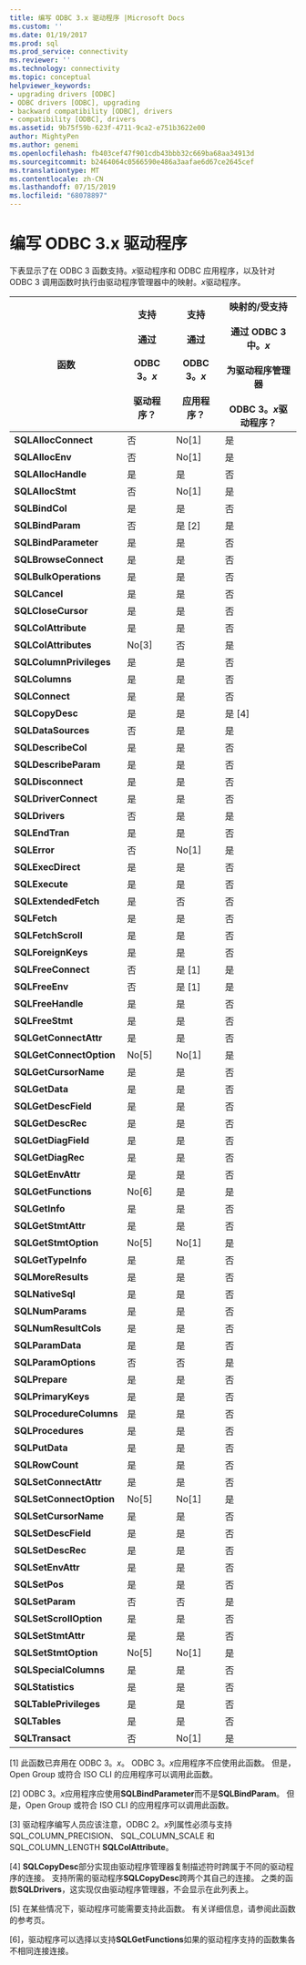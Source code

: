 ```yaml
---
title: 编写 ODBC 3.x 驱动程序 |Microsoft Docs
ms.custom: ''
ms.date: 01/19/2017
ms.prod: sql
ms.prod_service: connectivity
ms.reviewer: ''
ms.technology: connectivity
ms.topic: conceptual
helpviewer_keywords:
- upgrading drivers [ODBC]
- ODBC drivers [ODBC], upgrading
- backward compatibility [ODBC], drivers
- compatibility [ODBC], drivers
ms.assetid: 9b75f59b-623f-4711-9ca2-e751b3622e00
author: MightyPen
ms.author: genemi
ms.openlocfilehash: fb403cef47f901cdb43bbb32c669ba68aa34913d
ms.sourcegitcommit: b2464064c0566590e486a3aafae6d67ce2645cef
ms.translationtype: MT
ms.contentlocale: zh-CN
ms.lasthandoff: 07/15/2019
ms.locfileid: "68078897"
---
```

# <a name="writing-odbc-3x-drivers"></a>编写 ODBC 3.x 驱动程序
下表显示了在 ODBC 3 函数支持。*x*驱动程序和 ODBC 应用程序，以及针对 ODBC 3 调用函数时执行由驱动程序管理器中的映射。*x*驱动程序。  
  
|函数|支持<br /><br /> 通过<br /><br /> ODBC 3。*x*<br /><br /> 驱动程序？|支持<br /><br /> 通过<br /><br /> ODBC 3。*x*<br /><br /> 应用程序？|映射的/受支持<br /><br /> 通过 ODBC 3 中。*x*<br /><br /> 为驱动程序管理器<br /><br /> ODBC 3。*x*驱动程序？|  
|--------------|----------------------------------------------------|---------------------------------------------------------|---------------------------------------------------------------------------------------------|  
|**SQLAllocConnect**|否|No[1]|是|  
|**SQLAllocEnv**|否|No[1]|是|  
|**SQLAllocHandle**|是|是|否|  
|**SQLAllocStmt**|否|No[1]|是|  
|**SQLBindCol**|是|是|否|  
|**SQLBindParam**|否|是 [2]|是|  
|**SQLBindParameter**|是|是|否|  
|**SQLBrowseConnect**|是|是|否|  
|**SQLBulkOperations**|是|是|否|  
|**SQLCancel**|是|是|否|  
|**SQLCloseCursor**|是|是|否|  
|**SQLColAttribute**|是|是|否|  
|**SQLColAttributes**|No[3]|否|是|  
|**SQLColumnPrivileges**|是|是|否|  
|**SQLColumns**|是|是|否|  
|**SQLConnect**|是|是|否|  
|**SQLCopyDesc**|是|是|是 [4]|  
|**SQLDataSources**|否|是|是|  
|**SQLDescribeCol**|是|是|否|  
|**SQLDescribeParam**|是|是|否|  
|**SQLDisconnect**|是|是|否|  
|**SQLDriverConnect**|是|是|否|  
|**SQLDrivers**|否|是|是|  
|**SQLEndTran**|是|是|否|  
|**SQLError**|否|No[1]|是|  
|**SQLExecDirect**|是|是|否|  
|**SQLExecute**|是|是|否|  
|**SQLExtendedFetch**|是|否|否|  
|**SQLFetch**|是|是|否|  
|**SQLFetchScroll**|是|是|否|  
|**SQLForeignKeys**|是|是|否|  
|**SQLFreeConnect**|否|是 [1]|是|  
|**SQLFreeEnv**|否|是 [1]|是|  
|**SQLFreeHandle**|是|是|否|  
|**SQLFreeStmt**|是|是|否|  
|**SQLGetConnectAttr**|是|是|否|  
|**SQLGetConnectOption**|No[5]|No[1]|是|  
|**SQLGetCursorName**|是|是|否|  
|**SQLGetData**|是|是|否|  
|**SQLGetDescField**|是|是|否|  
|**SQLGetDescRec**|是|是|否|  
|**SQLGetDiagField**|是|是|否|  
|**SQLGetDiagRec**|是|是|否|  
|**SQLGetEnvAttr**|是|是|否|  
|**SQLGetFunctions**|No[6]|是|是|  
|**SQLGetInfo**|是|是|否|  
|**SQLGetStmtAttr**|是|是|否|  
|**SQLGetStmtOption**|No[5]|No[1]|是|  
|**SQLGetTypeInfo**|是|是|否|  
|**SQLMoreResults**|是|是|否|  
|**SQLNativeSql**|是|是|否|  
|**SQLNumParams**|是|是|否|  
|**SQLNumResultCols**|是|是|否|  
|**SQLParamData**|是|是|否|  
|**SQLParamOptions**|否|否|是|  
|**SQLPrepare**|是|是|否|  
|**SQLPrimaryKeys**|是|是|否|  
|**SQLProcedureColumns**|是|是|否|  
|**SQLProcedures**|是|是|否|  
|**SQLPutData**|是|是|否|  
|**SQLRowCount**|是|是|否|  
|**SQLSetConnectAttr**|是|是|否|  
|**SQLSetConnectOption**|No[5]|No[1]|是|  
|**SQLSetCursorName**|是|是|否|  
|**SQLSetDescField**|是|是|否|  
|**SQLSetDescRec**|是|是|否|  
|**SQLSetEnvAttr**|是|是|否|  
|**SQLSetPos**|是|是|否|  
|**SQLSetParam**|否|否|是|  
|**SQLSetScrollOption**|是|是|否|  
|**SQLSetStmtAttr**|是|是|否|  
|**SQLSetStmtOption**|No[5]|No[1]|是|  
|**SQLSpecialColumns**|是|是|否|  
|**SQLStatistics**|是|是|否|  
|**SQLTablePrivileges**|是|是|否|  
|**SQLTables**|是|是|否|  
|**SQLTransact**|否|No[1]|是|  
  
 [1] 此函数已弃用在 ODBC 3。*x*。 ODBC 3。*x*应用程序不应使用此函数。 但是，Open Group 或符合 ISO CLI 的应用程序可以调用此函数。  
  
 [2] ODBC 3。*x*应用程序应使用**SQLBindParameter**而不是**SQLBindParam**。 但是，Open Group 或符合 ISO CLI 的应用程序可以调用此函数。  
  
 [3] 驱动程序编写人员应该注意，ODBC 2。*x*列属性必须与支持 SQL_COLUMN_PRECISION、 SQL_COLUMN_SCALE 和 SQL_COLUMN_LENGTH **SQLColAttribute**。  
  
 [4] **SQLCopyDesc**部分实现由驱动程序管理器复制描述符时跨属于不同的驱动程序的连接。 支持所需的驱动程序**SQLCopyDesc**跨两个其自己的连接。 之类的函数**SQLDrivers**，这实现仅由驱动程序管理器，不会显示在此列表上。  
  
 [5] 在某些情况下，驱动程序可能需要支持此函数。 有关详细信息，请参阅此函数的参考页。  
  
 [6]，驱动程序可以选择以支持**SQLGetFunctions**如果的驱动程序支持的函数集各不相同连接连接。
